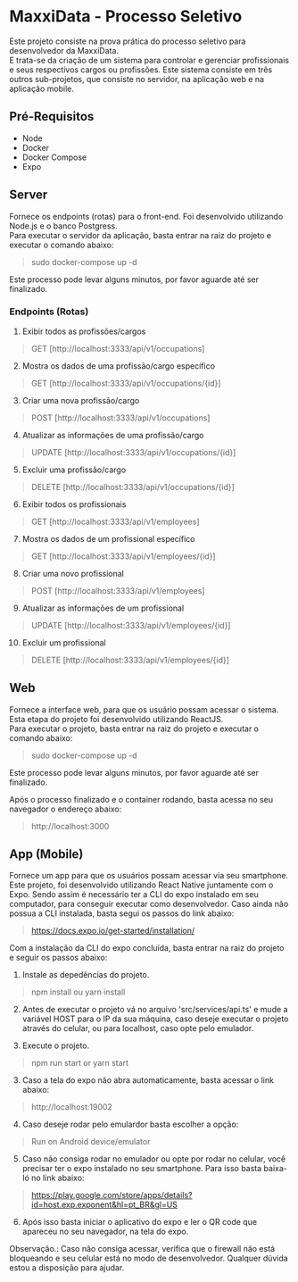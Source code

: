 # MaxxiData - Processo Seletivo
Este projeto consiste na prova prática do processo seletivo para desenvolvedor da MaxxiData. <br>
E trata-se da criação de um sistema para controlar e gerenciar profissionais e seus respectivos cargos ou profissões.
Este sistema consiste em três outros sub-projetos, que consiste no servidor, na aplicação web e na aplicação mobile.

## Pré-Requisitos
 - Node
 - Docker
 - Docker Compose
 - Expo


## Server
Fornece os endpoints (rotas) para o front-end. Foi desenvolvido utilizando Node.js e o banco Postgress.<br>
Para executar o servidor da aplicação, basta entrar na raiz do projeto e executar o comando abaixo:

> sudo docker-compose up -d

Este processo pode levar alguns minutos, por favor aguarde até ser finalizado.

### Endpoints (Rotas)

1) Exibir todos as profissões/cargos
> GET [http://localhost:3333/api/v1/occupations]

2) Mostra os dados de uma profissão/cargo específico
> GET [http://localhost:3333/api/v1/occupations/{id}]

3) Criar uma nova profissão/cargo
> POST [http://localhost:3333/api/v1/occupations]

4) Atualizar as informações de uma profissão/cargo
> UPDATE [http://localhost:3333/api/v1/occupations/{id}]

5) Excluir uma profissão/cargo
> DELETE [http://localhost:3333/api/v1/occupations/{id}]

6) Exibir todos os profissionais
> GET [http://localhost:3333/api/v1/employees]

7) Mostra os dados de um profissional específico
> GET [http://localhost:3333/api/v1/employees/{id}]

8) Criar uma novo profissional
> POST [http://localhost:3333/api/v1/employees]

9) Atualizar as informações de um profissional
> UPDATE [http://localhost:3333/api/v1/employees/{id}]

10) Excluir um profissional
> DELETE [http://localhost:3333/api/v1/employees/{id}]


## Web
Fornece a interface web, para que os usuário possam acessar o sistema. <br>
Esta etapa do projeto foi desenvolvido utilizando ReactJS.<br>
Para executar o projeto, basta entrar na raiz do projeto e executar o comando abaixo:

> sudo docker-compose up -d

Este processo pode levar alguns minutos, por favor aguarde até ser finalizado.

Após o processo finalizado e o container rodando, basta acessa no seu navegador o endereço abaixo:
> http://localhost:3000

## App (Mobile)
Fornece um app para que os usuários possam acessar via seu smartphone.
Este projeto, foi desenvolvido utilizando React Native juntamente com o Expo. Sendo assim é necessário ter a CLI do expo instalado em seu computador,
para conseguir executar como desenvolvedor. Caso ainda não possua a CLI instalada, basta segui os passos do link abaixo:
> https://docs.expo.io/get-started/installation/

Com a instalação da CLI do expo concluída, basta entrar na raiz do projeto e seguir os passos abaixo:
1) Instale as depedências do projeto.
> npm install ou yarn install

2) Antes de executar o projeto vá no arquivo 'src/services/api.ts' e mude a variável HOST para o IP da sua máquina, caso deseje executar o projeto através do celular, ou para localhost, caso opte pelo emulador.

2) Execute o projeto.
> npm run start or yarn start

3) Caso a tela do expo não abra automaticamente, basta acessar o link abaixo:
> http://localhost:19002

4) Caso deseje rodar pelo emulardor basta escolher a opção:
> Run on Android device/emulator

5) Caso não consiga rodar no emulador ou opte por rodar no celular, você precisar ter o expo instalado no seu smartphone. Para isso basta baixa-ló no link abaixo:
> https://play.google.com/store/apps/details?id=host.exp.exponent&hl=pt_BR&gl=US

6) Após isso basta iniciar o aplicativo do expo e ler o QR code que apareceu no seu navegador, na tela do expo.

Observação.: Caso não consiga acessar, verifica que o firewall não está bloqueando e seu celular está no modo de desenvolvedor. Qualquer dúvida estou a disposição para ajudar.
